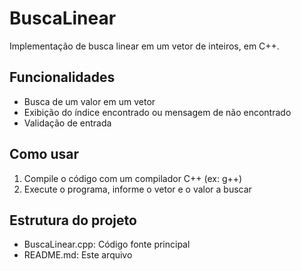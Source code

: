 # BuscaLinear

Implementação de busca linear em um vetor de inteiros, em C++.

## Funcionalidades
- Busca de um valor em um vetor
- Exibição do índice encontrado ou mensagem de não encontrado
- Validação de entrada

## Como usar
1. Compile o código com um compilador C++ (ex: g++)
2. Execute o programa, informe o vetor e o valor a buscar

## Estrutura do projeto
- BuscaLinear.cpp: Código fonte principal
- README.md: Este arquivo
